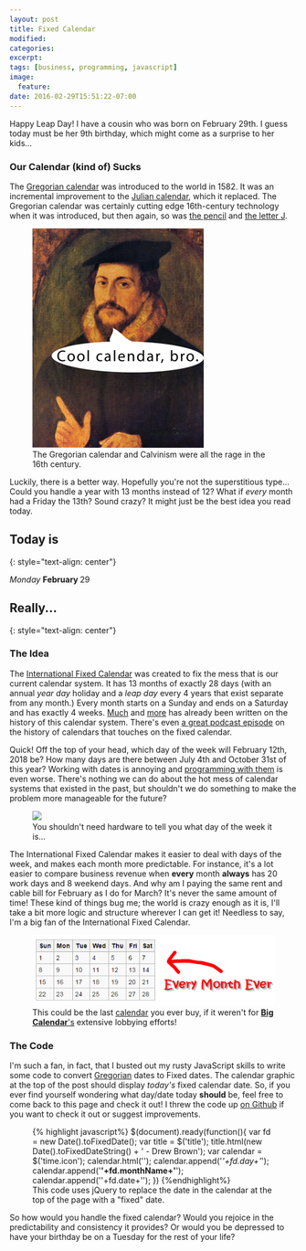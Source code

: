 ```yaml
---
layout: post
title: Fixed Calendar
modified:
categories:
excerpt:
tags: [business, programming, javascript]
image:
  feature:
date: 2016-02-29T15:51:22-07:00
---
```

<script src="https://code.jquery.com/jquery-2.1.4.min.js"></script>
<script src="/assets/js/calendar/fixedCalendar.js"></script>
<script src="/assets/js/calendar/blogPost.js"></script>
<link rel="stylesheet" href="/assets/css/calendar/calendar.css">

Happy Leap Day!  I have a cousin who was born on February 29th.  I guess today must be her 9th birthday, which might come as a surprise to her kids...

### Our Calendar (kind of) Sucks
The [Gregorian calendar](https://en.wikipedia.org/wiki/Gregorian_calendar) was introduced to the world in 1582.  It was an incremental improvement to the [Julian calendar](https://en.wikipedia.org/wiki/Julian_calendar), which it replaced.  The Gregorian calendar was certainly cutting edge 16th-century technology when it was introduced, but then again, so was [the pencil](https://en.wikipedia.org/wiki/Pencil#Wood_holders_added) and [the letter J](https://en.wikipedia.org/wiki/J).
<figure>
<img src="/images/calvin.png">
<figcaption>The Gregorian calendar and Calvinism were all the rage in the 16th century.</figcaption>
</figure>

Luckily, there is a better way. Hopefully you're not the superstitious type...  Could you handle a year with 13 months instead of 12?  What if _every_ month had a Friday the 13th?  Sound crazy?  It might just be the best idea you read today.

## Today is
{: style="text-align: center"}

<time class="icon"><em>Monday </em><strong>February </strong><span>29</span>
</time>

## Really...
{: style="text-align: center"}

### The Idea
The [International Fixed Calendar](https://en.wikipedia.org/wiki/International_Fixed_Calendar) was created to fix the mess that is our current calendar system.  It has 13 months of exactly 28 days (with an annual _year day_ holiday and a _leap day_ every 4 years that exist separate from any month.)  Every month starts on a Sunday and ends on a Saturday and has exactly 4 weeks.  [Much](http://www.citylab.com/work/2014/12/the-world-almost-had-a-13-month-calendar/383610/) and [more](http://gizmodo.com/5917654/kodak-used-a-calendar-with-13-months) has already been written on the history of this calendar system.  There's even [a great podcast episode](http://99percentinvisible.org/episode/the-calendar/) on the history of calendars that touches on the fixed calendar.

Quick!  Off the top of your head, which day of the week will February 12th, 2018 be?  How many days are there between July 4th and October 31st of this year?  Working with dates is annoying and [programming with them](http://www.dadhacker.com/blog/?p=1585) is even worse.  There's nothing we can do about the hot mess of calendar systems that existed in the past, but shouldn't we do something to make the problem more manageable for the future?

<figure>
<img src="https://upload.wikimedia.org/wikipedia/commons/d/d8/50yearcalendar.JPG">
<figcaption>You shouldn't need hardware to tell you what day of the week it is...</figcaption>
</figure>

The International Fixed Calendar makes it easier to deal with days of the week, and makes each month more predictable.  For instance, it's a lot easier to compare business revenue when **every** month **always** has 20 work days and 8 weekend days.  And why am I paying the same rent and cable bill for February as I do for March?  It's never the same amount of time!  These kind of things bug me; the world is crazy enough as it is, I'll take a bit more logic and structure wherever I can get it!  Needless to say, I'm a big fan of the International Fixed Calendar.

<figure>
<img src="/images/fixedcal.png">
<figcaption>This could be the last <a href="/">calendar</a> you ever buy, if it weren't for <a href="http://www.calendars.com/"><span style="font-weight: bold;">Big Calendar</span>'s</a> extensive lobbying efforts!</figcaption>
</figure>

### The Code
I'm such a fan, in fact, that I busted out my rusty JavaScript skills to write some code to convert [Gregorian](https://en.wikipedia.org/wiki/Gregorian_calendar) dates to Fixed dates.  The calendar graphic at the top of the post should display _today's_ fixed calendar date.  So, if you ever find yourself wondering what day/date today **should** be, feel free to come back to this page and check it out!  I threw the code up [on Github](https://github.com/arbrown/fixed-calendar) if you want to check it out or suggest improvements.

<figure>
{% highlight javascript%}
$(document).ready(function(){
  var fd = new Date().toFixedDate();
  var title = $('title');
  title.html(new Date().toFixedDateString() + ' - Drew Brown');
  var calendar = $('time.icon');
  calendar.html('');
  calendar.append('<em>'+fd.day+'</em>');
  calendar.append('<strong>'+fd.monthName+'</strong>');
  calendar.append('<span>'+fd.date+'</span>');
})
{%endhighlight%}
<figcaption>This code uses jQuery to replace the date in the calendar at the top of the page with a "fixed" date.</figcaption>
</figure>

So how would you handle the fixed calendar?  Would you rejoice in the predictability and consistency it provides?  Or would you be depressed to have your birthday be on a Tuesday for the rest of your life?
